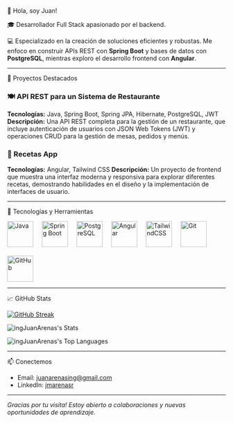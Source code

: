 👋 Hola, soy Juan!

🎓 Desarrollador Full Stack apasionado por el backend.

💻 Especializado en la creación de soluciones eficientes y robustas. Me enfoco en construir APIs REST con **Spring Boot** y bases de datos con **PostgreSQL**, mientras exploro el desarrollo frontend con **Angular**.

---

🚀 Proyectos Destacados

### 🍽️ API REST para un Sistema de Restaurante
**Tecnologías:** Java, Spring Boot, Spring JPA, Hibernate, PostgreSQL, JWT
**Descripción:** Una API REST completa para la gestión de un restaurante, que incluye autenticación de usuarios con JSON Web Tokens (JWT) y operaciones CRUD para la gestión de mesas, pedidos y menús.

### 🥗 Recetas App
**Tecnologías:** Angular, Tailwind CSS
**Descripción:** Un proyecto de frontend que muestra una interfaz moderna y responsiva para explorar diferentes recetas, demostrando habilidades en el diseño y la implementación de interfaces de usuario.

---

🔧 Tecnologías y Herramientas

<div style="display: flex; gap: 20px; align-items: center; flex-wrap: wrap;">

  <img src="https://cdn.jsdelivr.net/gh/devicons/devicon/icons/java/java-original.svg" alt="Java" width="60"/>

  <img src="https://cdn.jsdelivr.net/gh/devicons/devicon/icons/spring/spring-original.svg" alt="Spring Boot" width="60"/>

  <img src="https://cdn.jsdelivr.net/gh/devicons/devicon/icons/postgresql/postgresql-original.svg" alt="PostgreSQL" width="60"/>

  <img src="https://cdn.jsdelivr.net/gh/devicons/devicon/icons/angularjs/angularjs-original.svg" alt="Angular" width="60"/>

  <img src="https://cdn.jsdelivr.net/gh/devicons/devicon/icons/tailwindcss/tailwindcss-plain.svg" alt="TailwindCSS" width="60"/>

  <img src="https://cdn.jsdelivr.net/gh/devicons/devicon/icons/git/git-original.svg" alt="Git" width="60"/>

  <img src="https://cdn.jsdelivr.net/gh/devicons/devicon/icons/github/github-original.svg" alt="GitHub" width="60"/>

</div>

---

📈 GitHub Stats

[![GitHub Streak](https://github-readme-streak-stats.herokuapp.com?user=ingJuanArenas&theme=github-dark-blue)](https://git.io/streak-stats)

![ingJuanArenas's Stats](https://github-readme-stats.vercel.app/api?username=ingJuanArenas&theme=vue-dark&show_icons=true&hide_border=true&count_private=true)

![ingJuanArenas's Top Languages](https://github-readme-stats.vercel.app/api/top-langs/?username=ingJuanArenas&theme=vue-dark&show_icons=true&hide_border=true&layout=compact)

---

📫 Conectemos

- Email: juanarenasing@gmail.com
- LinkedIn: [jmarenasr](https://www.linkedin.com/in/juanmarenasr/)

---

_Gracias por tu visita! Estoy abierto a colaboraciones y nuevas oportunidades de aprendizaje._
